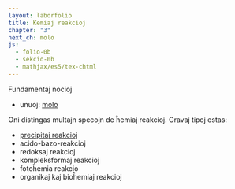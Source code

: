 ```yaml
---
layout: laborfolio
title: Kemiaj reakcioj
chapter: "3"
next_ch: molo
js:
  - folio-0b
  - sekcio-0b 
  - mathjax/es5/tex-chtml
---
```


Fundamentaj nocioj
- unuoj: [molo](molo)

<!--
- leĝo de masefiko, ekvilibro, entalpio, teoremo de Hess 1+2...

-->

<!--
https://de.wikipedia.org/wiki/Chemische_Reaktion#Arten_von_Reaktionen
https://en.wikipedia.org/wiki/Chemical_reaction
-->

Oni distingas multajn specojn de ĥemiaj reakcioj. Gravaj tipoj estas:

- [precipitaj reakcioj](precipito)
- acido-bazo-reakcioj
- redoksaj reakcioj
- kompleksformaj reakcioj
- fotoĥemia reakcio
- organikaj kaj bioĥemiaj reakcioj
